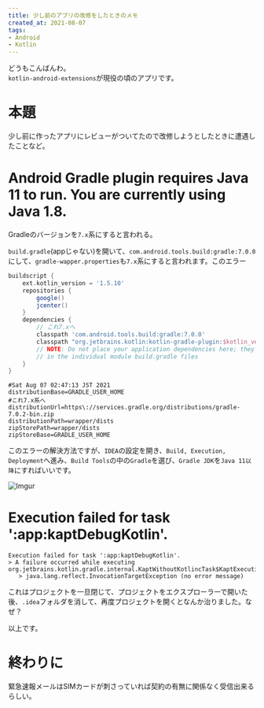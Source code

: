 ```yaml
---
title: 少し前のアプリの改修をしたときのメモ
created_at: 2021-08-07
tags:
- Android
- Kotlin
---
```

どうもこんばんわ。   
`kotlin-android-extensions`が現役の頃のアプリです。

# 本題
少し前に作ったアプリにレビューがついてたので改修しようとしたときに遭遇したことなど。

# Android Gradle plugin requires Java 11 to run. You are currently using Java 1.8.

Gradleのバージョンを`7.x`系にすると言われる。

`build.gradle`(appじゃない)を開いて、`com.android.tools.build:gradle:7.0.0`にして、`gradle-wapper.properties`も`7.x`系にすると言われます。このエラー

```gradle
buildscript {
    ext.kotlin_version = '1.5.10'
    repositories {
        google()
        jcenter()
    }
    dependencies {
        // これ7.xへ
        classpath 'com.android.tools.build:gradle:7.0.0'
        classpath "org.jetbrains.kotlin:kotlin-gradle-plugin:$kotlin_version"
        // NOTE: Do not place your application dependencies here; they belong
        // in the individual module build.gradle files
    }
}
```

```properties
#Sat Aug 07 02:47:13 JST 2021
distributionBase=GRADLE_USER_HOME
#これ7.x系へ
distributionUrl=https\://services.gradle.org/distributions/gradle-7.0.2-bin.zip
distributionPath=wrapper/dists
zipStorePath=wrapper/dists
zipStoreBase=GRADLE_USER_HOME
```

このエラーの解決方法ですが、`IDEA`の設定を開き、`Build, Execution, Deployment`へ進み、`Build Tools`の中の`Gradle`を選び、`Gradle JDK`を`Java 11以降`にすればいいです。

![Imgur](https://imgur.com/G3obZ0x.png)

# Execution failed for task ':app:kaptDebugKotlin'.

```
Execution failed for task ':app:kaptDebugKotlin'.
> A failure occurred while executing org.jetbrains.kotlin.gradle.internal.KaptWithoutKotlincTask$KaptExecutionWorkAction
   > java.lang.reflect.InvocationTargetException (no error message)
```

これはプロジェクトを一旦閉じて、プロジェクトをエクスプローラーで開いた後、`.idea`フォルダを消して、再度プロジェクトを開くとなんか治りました。なぜ？

以上です。

# 終わりに
緊急速報メールはSIMカードが刺さっていれば契約の有無に関係なく受信出来るらしい。